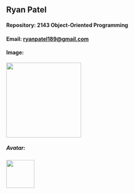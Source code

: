 ## Ryan Patel

#### Repository: 2143 Object-Oriented Programming

#### Email: ryanpatel189@gmail.com

#### Image: 

<img src="https://imgbox.com/rAdrZYa5" width="200">

##### Avatar: 

<img src="https://www.google.com/url?sa=i&url=https%3A%2F%2Fwww.nflshop.com%2Fseattle-seahawks%2Fseattle-seahawks-helmet-lamp%2Ft-25156097%2Bp-6031852162577%2Bz-9-4013064775&psig=AOvVaw3OTe0p6kQoxgIr1s-ESGgc&ust=1724789232690000&source=images&cd=vfe&opi=89978449&ved=0CBQQjRxqFwoTCLCUqd-6k4gDFQAAAAAdAAAAABAE" width="75">
